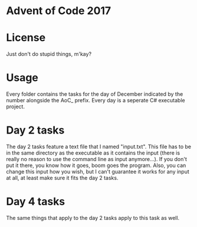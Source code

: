 # Advent of Code 2017

# License

Just don't do stupid things, m'kay?

# Usage

Every folder contains the tasks for the day of December indicated by the number alongside the AoC_ prefix. Every day is a seperate C# executable project.

# Day 2 tasks

The day 2 tasks feature a text file that I named "input.txt". This file has to be in the same directory as the executable as it contains the input (there is really no reason to use the command line as input anymore...). If you don't put it there, you know how it goes, boom goes the program. Also, you can change this input how you wish, but I can't guarantee it works for any input at all, at least make sure it fits the day 2 tasks.

# Day 4 tasks

The same things that apply to the day 2 tasks apply to this task as well.
